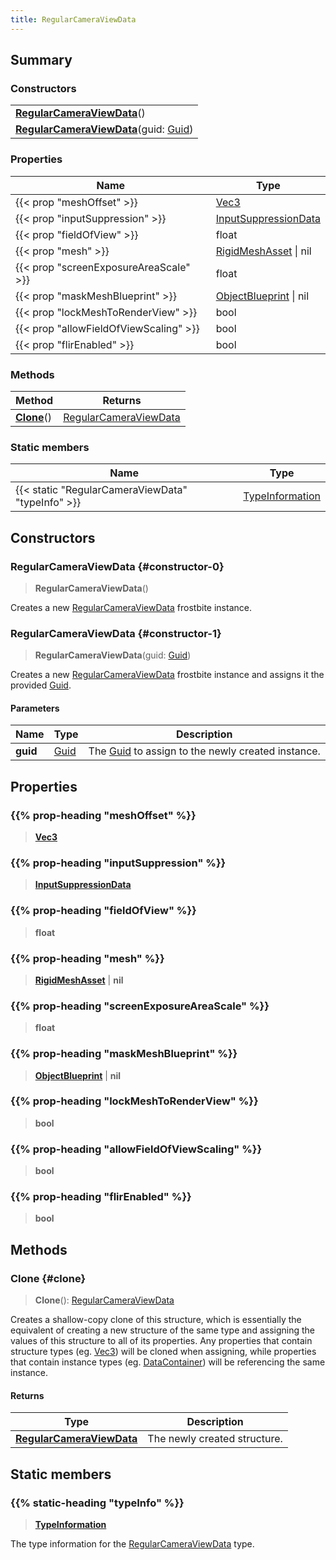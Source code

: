 ```yaml
---
title: RegularCameraViewData
---
```


## Summary

### Constructors

|  |
| --- |
| **[RegularCameraViewData](#constructor-0)**() |
| **[RegularCameraViewData](#constructor-1)**(guid: [Guid](/vext/ref/shared/type/guid)) |

### Properties

| Name | Type |
| ---- | ---- |
| {{< prop "meshOffset" >}} | [Vec3](/vext/ref/shared/type/vec3) |
| {{< prop "inputSuppression" >}} | [InputSuppressionData](/vext/ref/fb/inputsuppressiondata) |
| {{< prop "fieldOfView" >}} | float |
| {{< prop "mesh" >}} | [RigidMeshAsset](/vext/ref/fb/rigidmeshasset) \| nil |
| {{< prop "screenExposureAreaScale" >}} | float |
| {{< prop "maskMeshBlueprint" >}} | [ObjectBlueprint](/vext/ref/fb/objectblueprint) \| nil |
| {{< prop "lockMeshToRenderView" >}} | bool |
| {{< prop "allowFieldOfViewScaling" >}} | bool |
| {{< prop "flirEnabled" >}} | bool |

### Methods

| Method | Returns |
| ------ | ------- |
| **[Clone](#clone)**() | [RegularCameraViewData](/vext/ref/fb/regularcameraviewdata) |

### Static members

| Name | Type |
| ---- | ---- |
| {{< static "RegularCameraViewData" "typeInfo" >}} | [TypeInformation](/vext/ref/shared/type/typeinformation) |

## Constructors

### RegularCameraViewData {#constructor-0}

> **RegularCameraViewData**()

Creates a new [RegularCameraViewData](/vext/ref/fb/regularcameraviewdata) frostbite instance.

### RegularCameraViewData {#constructor-1}

> **RegularCameraViewData**(guid: [Guid](/vext/ref/shared/type/guid))

Creates a new [RegularCameraViewData](/vext/ref/fb/regularcameraviewdata) frostbite instance and assigns it the provided [Guid](/vext/ref/shared/type/guid).

#### Parameters

| Name | Type | Description |
| ---- | ---- | ----------- |
| **guid** | [Guid](/vext/ref/shared/type/guid) | The [Guid](/vext/ref/shared/type/guid) to assign to the newly created instance. |

## Properties

### {{% prop-heading "meshOffset" %}}

> **[Vec3](/vext/ref/shared/type/vec3)**

### {{% prop-heading "inputSuppression" %}}

> **[InputSuppressionData](/vext/ref/fb/inputsuppressiondata)**

### {{% prop-heading "fieldOfView" %}}

> **float**

### {{% prop-heading "mesh" %}}

> **[RigidMeshAsset](/vext/ref/fb/rigidmeshasset)** \| **nil**

### {{% prop-heading "screenExposureAreaScale" %}}

> **float**

### {{% prop-heading "maskMeshBlueprint" %}}

> **[ObjectBlueprint](/vext/ref/fb/objectblueprint)** \| **nil**

### {{% prop-heading "lockMeshToRenderView" %}}

> **bool**

### {{% prop-heading "allowFieldOfViewScaling" %}}

> **bool**

### {{% prop-heading "flirEnabled" %}}

> **bool**

## Methods

### Clone {#clone}

> **Clone**(): [RegularCameraViewData](/vext/ref/fb/regularcameraviewdata)

Creates a shallow-copy clone of this structure, which is essentially the equivalent of creating a new structure of the same type and assigning the values of this structure to all of its properties. Any properties that contain structure types (eg. [Vec3](/vext/ref/shared/type/vec3)) will be cloned when assigning, while properties that contain instance types (eg. [DataContainer](/vext/ref/shared/type/datacontainer)) will be referencing the same instance.

#### Returns

| Type | Description |
| ---- | ----------- |
| **[RegularCameraViewData](/vext/ref/fb/regularcameraviewdata)** | The newly created structure. |

## Static members

### {{% static-heading "typeInfo" %}}

> **[TypeInformation](/vext/ref/shared/type/typeinformation)**

The type information for the [RegularCameraViewData](/vext/ref/fb/regularcameraviewdata) type.

